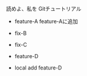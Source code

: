 読めよ、私を
Gitチュートリアル

- feature-A
feature-Aに追加


- fix-B

- fix-C

- feature-D


- local add feature-D
